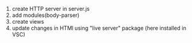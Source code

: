 1. create HTTP server in server.js
2. add modules(body-parser)
3. create views
4. update changes in HTMl using "live server" package (here installed in VSC)